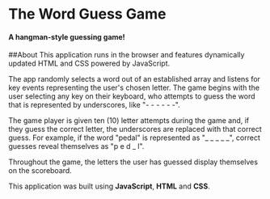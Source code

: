 # The Word Guess Game
#### A hangman-style guessing game!

##About
This application runs in the browser and features dynamically updated HTML and CSS powered by JavaScript.

The app randomly selects a word out of an established array and listens for key events representing the user's chosen letter. 
The game begins with the user selecting any key on their keyboard, who attempts to guess the word that is represented by underscores, like "- - - - - -". 

The game player is given ten (10) letter attempts during the game and, if they guess the correct letter, the underscores are replaced with that correct guess. For example, if the word "pedal" is represented as "_ _ _ _ _", correct guesses reveal themselves as "p e d _ l". 

Throughout the game, the letters the user has guessed display themselves on the scoreboard. 

This application was built using **JavaScript**, **HTML** and **CSS**. 